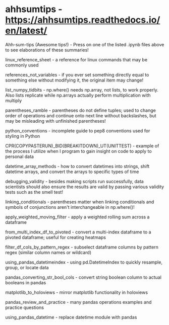 # ahhsumtips - https://ahhsumtips.readthedocs.io/en/latest/
Ahh-sum-tips (Awesome tips!) - Press on one of the listed .ipynb files above to see elaborations of these summaries!

linux_reference_sheet - a reference for linux commands that may be commonly used

references_not_variables - if you ever set something directly equal to something else without modifying it, the original item may change!

list_numpy_tidbits - np.where() needs np.array, not lists, to work properly. Also  lists replicate while np.arrays actually perform multiplication with multiply

parentheses_ramble - parentheses do not define tuples; used to change order of operations and continue onto next line without backslashes, but may be misleading with unfinished parentheses!

python_conventions - incomplete guide to pep8 conventions used for styling in Python

CPR(COPYPASTERUN)_BID(BREAKITDOWN)_UT(UNITTEST) - example of the process I utilize when I program to gain insight on code to apply to personal data

datetime_array_methods - how to convert datetimes into strings, shift datetime arrays, and convert the arrays to specific types of time

debugging_validity - besides making scripts run successfully, data scientists should also ensure the results are valid by passing various validity tests such as the smell test!

linking_conditionals - parentheses matter when linking conditionals and symbols of conjunctions aren't interchangeable in np.where()!

apply_weighted_moving_filter - apply a weighted rolling sum across a dataframe

from_multi_index_df_to_pivoted - convert a multi-index dataframe to a pivoted dataframe; useful for creating heatmaps

filter_df_cols_by_pattern_regex - subselect dataframe columns by pattern regex (similar column names or wildcard)

using_pandas_datetimeindex - using pd.DatetimeIndex to quickly resample, group, or locate data

pandas_converting_str_bool_cols - convert string boolean column to actual booleans in pandas

matplotlib_to_holoviews - mirror matplotlib functionality in holoviews

pandas_review_and_practice - many pandas operations examples and practice questions

using_pandas_datetime - replace datetime module with pandas

